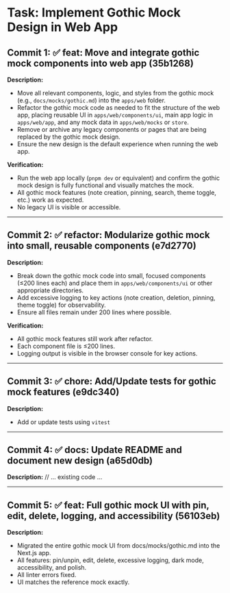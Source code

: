 # Task: Implement Gothic Mock Design in Web App

## Commit 1: ✅ feat: Move and integrate gothic mock components into web app (35b1268)
**Description:**
- Move all relevant components, logic, and styles from the gothic mock (e.g., `docs/mocks/gothic.md`) into the `apps/web` folder.
- Refactor the gothic mock code as needed to fit the structure of the web app, placing reusable UI in `apps/web/components/ui`, main app logic in `apps/web/app`, and any mock data in `apps/web/mocks` or `store`.
- Remove or archive any legacy components or pages that are being replaced by the gothic mock design.
- Ensure the new design is the default experience when running the web app.

**Verification:**
- Run the web app locally (`pnpm dev` or equivalent) and confirm the gothic mock design is fully functional and visually matches the mock.
- All gothic mock features (note creation, pinning, search, theme toggle, etc.) work as expected.
- No legacy UI is visible or accessible.

---

## Commit 2: ✅ refactor: Modularize gothic mock into small, reusable components (e7d2770)
**Description:**
- Break down the gothic mock code into small, focused components (≤200 lines each) and place them in `apps/web/components/ui` or other appropriate directories.
- Add excessive logging to key actions (note creation, deletion, pinning, theme toggle) for observability.
- Ensure all files remain under 200 lines where possible.

**Verification:**
- All gothic mock features still work after refactor.
- Each component file is ≤200 lines.
- Logging output is visible in the browser console for key actions.

---

## Commit 3: ✅ chore: Add/Update tests for gothic mock features (e9dc340)
**Description:**
- Add or update tests using `vitest`

---

## Commit 4: ✅ docs: Update README and document new design (a65d0db)
**Description:**
// ... existing code ...

---

## Commit 5: ✅ feat: Full gothic mock UI with pin, edit, delete, logging, and accessibility (56103eb)
**Description:**
- Migrated the entire gothic mock UI from docs/mocks/gothic.md into the Next.js app.
- All features: pin/unpin, edit, delete, excessive logging, dark mode, accessibility, and polish.
- All linter errors fixed.
- UI matches the reference mock exactly.